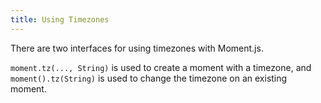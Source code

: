 ```yaml
---
title: Using Timezones
---
```


There are two interfaces for using timezones with Moment.js.

`moment.tz(..., String)` is used to create a moment with a timezone, and `moment().tz(String)` is used to change the timezone on an existing moment.


